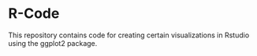 # R-Code

This repository contains code for creating certain visualizations in Rstudio using the ggplot2 package.
